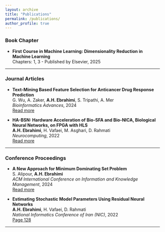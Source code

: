 ```yaml
---
layout: archive
title: "Publications"
permalink: /publications/
author_profile: true
---
```


### Book Chapter
- **First Course in Machine Learning: Dimensionality Reduction in Machine Learning**  
  Chapters: 1, 3 - Published by Elsevier, 2025

---

### Journal Articles
- **Text-Mining Based Feature Selection for Anticancer Drug Response Prediction**  
  G. Wu, A. Zaker, **A.H. Ebrahimi**, S. Tripathi, A. Mer  
  *Bioinformatics Advances*, 2024  
  [Read more](https://academic.oup.com/bioinformaticsadvances/article/4/1/vbae047/7644335)

- **HA-BSN: Hardware Acceleration of Bio-SFA and Bio-NICA, Biological Neural Networks, on FPGA with HLS**  
  **A.H. Ebrahimi**, H. Vafaei, M. Asghari, D. Rahmati  
  *Neurocomputing*, 2022  
  [Read more](https://papers.ssrn.com/sol3/papers.cfm?abstract_id=4517541)

---

### Conference Proceedings
- **A New Approach for Minimum Dominating Set Problem**  
  S. Alipour, **A.H. Ebrahimi**  
  *ACM International Conference on Information and Knowledge Management*, 2024  
  [Read more](https://drive.google.com/file/d/1uzFTRf3CeWSN7075rZLWK_YzQtbxNmG1/view?usp=sharing)

- **Estimating Stochastic Model Parameters Using Residual Neural Networks**  
  **A.H. Ebrahimi**, H. Vafaei, D. Rahmati  
  *National Informatics Conference of Iran (NIC)*, 2022  
  [Page 128](https://cs.ipm.ac.ir/nic/1401/files/Final_proceedings_NIC1401.pdf)

---
